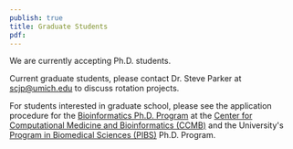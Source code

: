 ```yaml
---
publish: true
title: Graduate Students
pdf:
---
```


<p> We are currently accepting Ph.D. students. </p>
<p> Current graduate students, please contact Dr. Steve Parker at
<a href="mailto:scjp@umich.edu">scjp@umich.edu</a> to discuss rotation
projects.</p>
<p>For students interested in graduate school, please see the application procedure
for the <a
  href="http://www.bioinformatics.med.umich.edu/graduate-program/admissions"
  target="_blank">Bioinformatics Ph.D. Program</a> at the <a
  href="http://www.ccmb.med.umich.edu/" target="_blank">Center for Computational
  Medicine and Bioinformatics (CCMB)</a> and the University's <a
  href="http://www.med.umich.edu/pibs/index.html" target="_blank">Program in
  Biomedical Sciences (PIBS)</a> Ph.D. Program.
</p>
